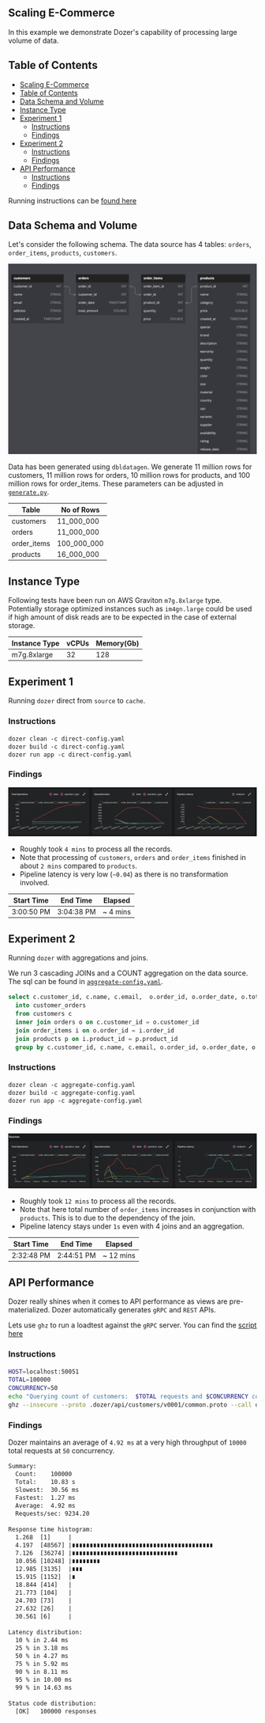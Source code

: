 ## Scaling E-Commerce

In this example we demonstrate Dozer's capability of processing large volume of data.

## Table of Contents
- [Scaling E-Commerce](#scaling-e-commerce)
- [Table of Contents](#table-of-contents)
- [Data Schema and Volume](#data-schema-and-volume)
- [Instance Type](#instance-type)
- [Experiment 1](#experiment-1)
  - [Instructions](#instructions)
  - [Findings](#findings)
- [Experiment 2](#experiment-2)
  - [Instructions](#instructions-1)
  - [Findings](#findings-1)
- [API Performance](#api-performance)
  - [Instructions](#instructions-2)
  - [Findings](#findings-2)

Running instructions can be [found here](./running.md)
## Data Schema and Volume

Let's consider the following schema. The data source has 4 tables: `orders`, `order_items`, `products`, `customers`. 

![Schema](./images/schema.png)

Data has been generated using `dbldatagen`. 
We generate 11 million rows for customers, 11 million rows for orders, 10 million rows for products, and 100 million rows for order_items. These parameters can be adjusted in [`generate.py`](./generate.py).

| Table       | No of Rows  |
| ----------- | ----------- |
| customers   | 11_000_000  |
| orders      | 11_000_000  |
| order_items | 100_000_000 |
| products    | 16_000_000  |


## Instance Type

Following tests have been run on AWS Graviton `m7g.8xlarge` type. Potentially storage optimized instances such as `im4gn.large` could be used if high amount of disk reads are to be expected in the case of external storage. 

| Instance Type | vCPUs | Memory(Gb) |
| ------------- | ----- | ---------- |
| m7g.8xlarge   | 32    | 128        |



## Experiment 1

Running `dozer` direct from `source` to `cache`.

### Instructions
```
dozer clean -c direct-config.yaml
dozer build -c direct-config.yaml
dozer run app -c direct-config.yaml
```

### Findings

![Experiement 1](./images/experiment_1.png)

 - Roughly took `4 mins` to process all the records. 
 - Note that processing of `customers`, `orders` and `order_items` finished in about `2 mins` compared to `products`.
 - Pipeline latency is very low (`~0.04`) as there is no transformation involved.
 
| Start Time | End Time   | Elapsed  |
| ---------- | ---------- | -------- |
| 3:00:50 PM | 3:04:38 PM | ~ 4 mins |


## Experiment 2

Running `dozer` with aggregations and joins.

We run 3 cascading JOINs and a COUNT aggregation on the data source. The sql can be found in [`aggregate-config.yaml`](./aggregate-config.yaml).

```sql
select c.customer_id, c.name, c.email,  o.order_id, o.order_date, o.total_amount, COUNT(*)
  into customer_orders 
  from customers c
  inner join orders o on c.customer_id = o.customer_id
  join order_items i on o.order_id = i.order_id
  join products p on i.product_id = p.product_id
  group by c.customer_id, c.name, c.email, o.order_id, o.order_date, o.total_amount
```

### Instructions
```
dozer clean -c aggregate-config.yaml
dozer build -c aggregate-config.yaml
dozer run app -c aggregate-config.yaml
```


### Findings

![Experiement 2](./images/experiment_2.png)

 - Roughly took `12 mins` to process all the records. 
 - Note that here total number of `order_items` increases in conjunction with `products`. This is to due to the dependency of the join. 
 - Pipeline latency stays under `1s` even with 4 joins and an aggregation.
 
| Start Time | End Time   | Elapsed   |
| ---------- | ---------- | --------- |
| 2:32:48 PM | 2:44:51 PM | ~ 12 mins |


## API Performance

Dozer really shines when it comes to API performance as views are pre-materialized.
Dozer automatically generates `gRPC` and `REST`  APIs.

Lets use `ghz` to run a loadtest against the `gRPC` server. You can find the [script here](./load_test_grpc.sh)

### Instructions
```bash
HOST=localhost:50051
TOTAL=100000
CONCURRENCY=50
echo "Querying count of customers:  $TOTAL requests and $CONCURRENCY concurrency"
ghz --insecure --proto .dozer/api/customers/v0001/common.proto --call dozer.common.CommonGrpcService.query --total $TOTAL --concurrency $CONCURRENCY --data '{"endpoint":"customers"}' $HOST
```

### Findings

Dozer maintains an average of `4.92 ms` at a very high throughput of `10000` total requests at `50` concurrency.

```text
Summary:
  Count:	100000
  Total:	10.83 s
  Slowest:	30.56 ms
  Fastest:	1.27 ms
  Average:	4.92 ms
  Requests/sec:	9234.20

Response time histogram:
  1.268  [1]     |
  4.197  [48567] |∎∎∎∎∎∎∎∎∎∎∎∎∎∎∎∎∎∎∎∎∎∎∎∎∎∎∎∎∎∎∎∎∎∎∎∎∎∎∎∎
  7.126  [36274] |∎∎∎∎∎∎∎∎∎∎∎∎∎∎∎∎∎∎∎∎∎∎∎∎∎∎∎∎∎∎
  10.056 [10248] |∎∎∎∎∎∎∎∎
  12.985 [3135]  |∎∎∎
  15.915 [1152]  |∎
  18.844 [414]   |
  21.773 [104]   |
  24.703 [73]    |
  27.632 [26]    |
  30.561 [6]     |

Latency distribution:
  10 % in 2.44 ms
  25 % in 3.18 ms
  50 % in 4.27 ms
  75 % in 5.92 ms
  90 % in 8.11 ms
  95 % in 10.00 ms
  99 % in 14.63 ms

Status code distribution:
  [OK]   100000 responses
```
